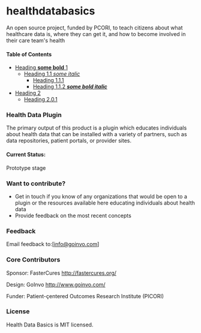 # healthdatabasics
An open source project, funded by PCORI, to teach citizens about what healthcare data is, where they can get it, and how to become involved in their care team's health 



[TOC levels=1-3]: # "#### Table of Contents"
#### Table of Contents
- [Heading **some bold** 1](#Current-Status)
    - [Heading 1.1 _some italic_](####Want--to--contribute?)
        - [Heading 1.1.1](#h)
        - [Heading 1.1.2  **_some bold italic_**](#heading-112--some-bold-italic)
- [Heading 2](#heading-2)
    - [Heading 2.0.1](#heading-201)


### Health Data Plugin 
The primary output of this product is a plugin which educates individuals about health data that can be installed with a variety of partners, such as data repositories, patient portals, or provider sites. 

#### Current Status: 
Prototype stage


### Want to contribute?
 * Get in touch if you know of any organizations that would be open to a plugin or the resources available here educating individuals about health data
 * Provide feedback on the most recent concepts
 
 ### Feedback 
Email feedback to:[info@goinvo.com]

### Core Contributors

Sponsor: FasterCures http://fastercures.org/

Design: GoInvo http://www.goinvo.com/

Funder: Patient-çentered Outcomes Research Institute (PICORI)  

### License

Health Data Basics is MIT licensed.
